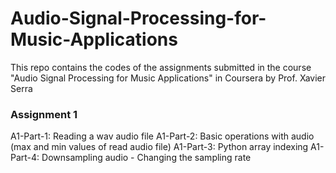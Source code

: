 # Audio-Signal-Processing-for-Music-Applications
This repo contains the codes of the assignments submitted in the course "Audio Signal Processing for Music Applications" in Coursera by Prof. Xavier Serra


### Assignment 1

A1-Part-1: Reading a wav audio file
A1-Part-2: Basic operations with audio (max and min values of read audio file)
A1-Part-3: Python array indexing
A1-Part-4: Downsampling audio - Changing the sampling rate
